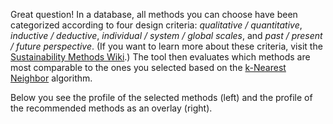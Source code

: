 Great question! In a database, all methods you can choose have been categorized according to four design criteria: *qualitative / quantitative*, *inductive / deductive*, *individual / system / global scales*, and *past / present / future perspective*. (If you want to learn more about these criteria, visit the [Sustainability Methods Wiki](https://sustainabilitymethods.org/index.php/Design_Criteria_of_Methods).) The tool then evaluates which methods are most comparable to the ones you selected based on the [k-Nearest Neighbor](https://en.wikipedia.org/wiki/K-nearest_neighbors_algorithm) algorithm.

Below you see the profile of the selected methods (left) and the profile of the recommended methods as an overlay (right).
